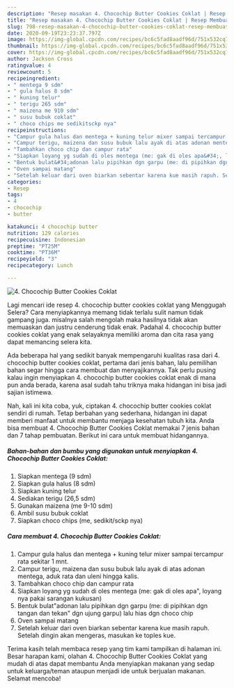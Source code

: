 ```yaml
---
description: "Resep masakan 4. Chocochip Butter Cookies Coklat | Resep Membuat 4. Chocochip Butter Cookies Coklat Yang Enak dan Simpel"
title: "Resep masakan 4. Chocochip Butter Cookies Coklat | Resep Membuat 4. Chocochip Butter Cookies Coklat Yang Enak dan Simpel"
slug: 798-resep-masakan-4-chocochip-butter-cookies-coklat-resep-membuat-4-chocochip-butter-cookies-coklat-yang-enak-dan-simpel
date: 2020-09-19T23:23:37.797Z
image: https://img-global.cpcdn.com/recipes/bc6c5fad8aadf96d/751x532cq70/4-chocochip-butter-cookies-coklat-foto-resep-utama.jpg
thumbnail: https://img-global.cpcdn.com/recipes/bc6c5fad8aadf96d/751x532cq70/4-chocochip-butter-cookies-coklat-foto-resep-utama.jpg
cover: https://img-global.cpcdn.com/recipes/bc6c5fad8aadf96d/751x532cq70/4-chocochip-butter-cookies-coklat-foto-resep-utama.jpg
author: Jackson Cross
ratingvalue: 4
reviewcount: 5
recipeingredient:
- " mentega 9 sdm"
- " gula halus 8 sdm"
- " kuning telur"
- " terigu 265 sdm"
- " maizena me 910 sdm"
- " susu bubuk coklat"
- " choco chips me sedikitsckp nya"
recipeinstructions:
- "Campur gula halus dan mentega + kuning telur mixer sampai tercampur rata sekitar 1 mnt."
- "Campur terigu, maizena dan susu bubuk lalu ayak di atas adonan mentega, aduk rata dan uleni hingga kalis."
- "Tambahkan choco chip dan campur rata"
- "Siapkan loyang yg sudah di oles mentega (me: gak di oles apa&#34;, loyang nya pakai sarangan kukusan)"
- "Bentuk bulat&#34;adonan lalu pipihkan dgn garpu (me: di pipihkan dgn tangan dan tekan&#34; dgn ujung garpu) lalu hias dgn choco chip"
- "Oven sampai matang"
- "Setelah keluar dari oven biarkan sebentar karena kue masih rapuh. Setelah dingin akan mengeras, masukan ke toples kue."
categories:
- Resep
tags:
- 4
- chocochip
- butter

katakunci: 4 chocochip butter 
nutrition: 129 calories
recipecuisine: Indonesian
preptime: "PT25M"
cooktime: "PT36M"
recipeyield: "3"
recipecategory: Lunch

---
```



![4. Chocochip Butter Cookies Coklat](https://img-global.cpcdn.com/recipes/bc6c5fad8aadf96d/751x532cq70/4-chocochip-butter-cookies-coklat-foto-resep-utama.jpg)

Lagi mencari ide resep 4. chocochip butter cookies coklat yang Menggugah Selera? Cara menyiapkannya memang tidak terlalu sulit namun tidak gampang juga. misalnya salah mengolah maka hasilnya tidak akan memuaskan dan justru cenderung tidak enak. Padahal 4. chocochip butter cookies coklat yang enak selayaknya memiliki aroma dan cita rasa yang dapat memancing selera kita.



Ada beberapa hal yang sedikit banyak mempengaruhi kualitas rasa dari 4. chocochip butter cookies coklat, pertama dari jenis bahan, lalu pemilihan bahan segar hingga cara membuat dan menyajikannya. Tak perlu pusing kalau ingin menyiapkan 4. chocochip butter cookies coklat enak di mana pun anda berada, karena asal sudah tahu triknya maka hidangan ini bisa jadi sajian istimewa.


Nah, kali ini kita coba, yuk, ciptakan 4. chocochip butter cookies coklat sendiri di rumah. Tetap berbahan yang sederhana, hidangan ini dapat memberi manfaat untuk membantu menjaga kesehatan tubuh kita. Anda bisa membuat 4. Chocochip Butter Cookies Coklat memakai 7 jenis bahan dan 7 tahap pembuatan. Berikut ini cara untuk membuat hidangannya.

<!--inarticleads1-->

##### Bahan-bahan dan bumbu yang digunakan untuk menyiapkan 4. Chocochip Butter Cookies Coklat:

1. Siapkan  mentega (9 sdm)
1. Siapkan  gula halus (8 sdm)
1. Siapkan  kuning telur
1. Sediakan  terigu (26,5 sdm)
1. Gunakan  maizena (me 9-10 sdm)
1. Ambil  susu bubuk coklat
1. Siapkan  choco chips (me, sedikit/sckp nya)




<!--inarticleads2-->

##### Cara membuat 4. Chocochip Butter Cookies Coklat:

1. Campur gula halus dan mentega + kuning telur mixer sampai tercampur rata sekitar 1 mnt.
1. Campur terigu, maizena dan susu bubuk lalu ayak di atas adonan mentega, aduk rata dan uleni hingga kalis.
1. Tambahkan choco chip dan campur rata
1. Siapkan loyang yg sudah di oles mentega (me: gak di oles apa&#34;, loyang nya pakai sarangan kukusan)
1. Bentuk bulat&#34;adonan lalu pipihkan dgn garpu (me: di pipihkan dgn tangan dan tekan&#34; dgn ujung garpu) lalu hias dgn choco chip
1. Oven sampai matang
1. Setelah keluar dari oven biarkan sebentar karena kue masih rapuh. Setelah dingin akan mengeras, masukan ke toples kue.




Terima kasih telah membaca resep yang tim kami tampilkan di halaman ini. Besar harapan kami, olahan 4. Chocochip Butter Cookies Coklat yang mudah di atas dapat membantu Anda menyiapkan makanan yang sedap untuk keluarga/teman ataupun menjadi ide untuk berjualan makanan. Selamat mencoba!
